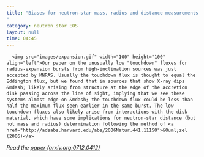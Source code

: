```yaml
---
title: "Biases for neutron-star mass, radius and distance measurements
"
category: neutron star EOS
layout: null
time: 04:45
---
```

<!-- converted from blosxom format post using convert.pl dkg 22.1.2022 -->
<!-- created by convert.pl on Mon Jan 30 02:50:55 EST 2012 -->
<!-- converted from ../2008/03/biases-for-neutron-star-mass-radius-and.html -->
<!-- Post timestamp Tuesday, March 18, 2008 2:45 PM -->
<!-- touch -t 200803181445 -->
<!-- Labels: 2008, neutron star EOS, papers, thermonuclear bursts -->
      <img src="images/expansion.gif" width="100" height="100" align="left">Our paper on the unusually low "touchdown" fluxes for radius-expansion bursts from high-inclination sources was just accepted by MNRAS. Usually the touchdown flux is thought to equal the Eddington flux, but we found that in sources that show X-ray dips &mdash; likely arising from structure at the edge of the accretion disk passing across the line of sight, implying that we see these systems almost edge-on &mdash; the touchdown flux could be less than half the maximum flux seen earlier in the same burst. The low touchdown fluxes also likely arise from interactions with the disk material, which have some implications for neutron-star distance (but not mass and radius) determination following the method of <a href="http://adsabs.harvard.edu/abs/2006Natur.441.1115O">&Ouml;zel (2006)</a>
<p>
<em>Read the <a href="http://arxiv.org/abs/0712.0412">paper (arxiv.org:0712.0412)</a></em>
